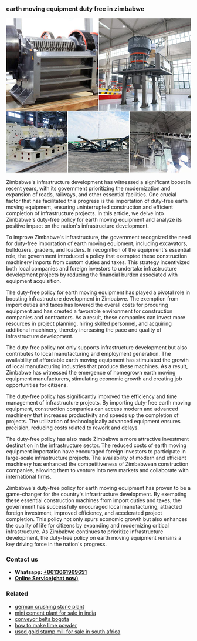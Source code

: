 <h3>earth moving equipment duty free in zimbabwe</h3><img src='1708332794.jpg' alt=''><p>Zimbabwe's infrastructure development has witnessed a significant boost in recent years, with its government prioritizing the modernization and expansion of roads, railways, and other essential facilities. One crucial factor that has facilitated this progress is the importation of duty-free earth moving equipment, ensuring uninterrupted construction and efficient completion of infrastructure projects. In this article, we delve into Zimbabwe's duty-free policy for earth moving equipment and analyze its positive impact on the nation's infrastructure development.</p><p>To improve Zimbabwe's infrastructure, the government recognized the need for duty-free importation of earth moving equipment, including excavators, bulldozers, graders, and loaders. In recognition of the equipment's essential role, the government introduced a policy that exempted these construction machinery imports from custom duties and taxes. This strategy incentivized both local companies and foreign investors to undertake infrastructure development projects by reducing the financial burden associated with equipment acquisition.</p><p>The duty-free policy for earth moving equipment has played a pivotal role in boosting infrastructure development in Zimbabwe. The exemption from import duties and taxes has lowered the overall costs for procuring equipment and has created a favorable environment for construction companies and contractors. As a result, these companies can invest more resources in project planning, hiring skilled personnel, and acquiring additional machinery, thereby increasing the pace and quality of infrastructure development.</p><p>The duty-free policy not only supports infrastructure development but also contributes to local manufacturing and employment generation. The availability of affordable earth moving equipment has stimulated the growth of local manufacturing industries that produce these machines. As a result, Zimbabwe has witnessed the emergence of homegrown earth moving equipment manufacturers, stimulating economic growth and creating job opportunities for citizens.</p><p>The duty-free policy has significantly improved the efficiency and time management of infrastructure projects. By importing duty-free earth moving equipment, construction companies can access modern and advanced machinery that increases productivity and speeds up the completion of projects. The utilization of technologically advanced equipment ensures precision, reducing costs related to rework and delays.</p><p>The duty-free policy has also made Zimbabwe a more attractive investment destination in the infrastructure sector. The reduced costs of earth moving equipment importation have encouraged foreign investors to participate in large-scale infrastructure projects. The availability of modern and efficient machinery has enhanced the competitiveness of Zimbabwean construction companies, allowing them to venture into new markets and collaborate with international firms.</p><p>Zimbabwe's duty-free policy for earth moving equipment has proven to be a game-changer for the country's infrastructure development. By exempting these essential construction machines from import duties and taxes, the government has successfully encouraged local manufacturing, attracted foreign investment, improved efficiency, and accelerated project completion. This policy not only spurs economic growth but also enhances the quality of life for citizens by expanding and modernizing critical infrastructure. As Zimbabwe continues to prioritize infrastructure development, the duty-free policy on earth moving equipment remains a key driving force in the nation's progress.</p><h3>Contact us</h3><ul><li><strong>Whatsapp:&nbsp;<a href="https://wa.me/8613661969651">+8613661969651</a></strong></li><li><a href="https://swt.shibang-china.com/?git&amp;zhl&amp;earth moving equipment duty free in zimbabwe"><strong>Online Service(chat now)</strong></a></li></ul><h3>Related</h3><ul><li><a href='german crushing stone plant.md'>german crushing stone plant</a></li><li><a href='mini cement plant for sale in india.md'>mini cement plant for sale in india</a></li><li><a href='conveyor belts bogota.md'>conveyor belts bogota</a></li><li><a href='how to make lime powder.md'>how to make lime powder</a></li><li><a href='used gold stamp mill for sale in south africa.md'>used gold stamp mill for sale in south africa</a></li></ul>
